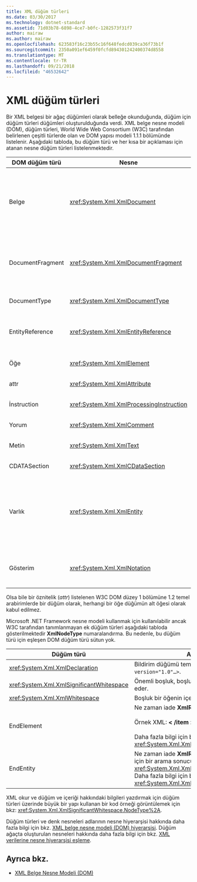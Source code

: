 ```yaml
---
title: XML düğüm türleri
ms.date: 03/30/2017
ms.technology: dotnet-standard
ms.assetid: 71d03b78-6898-4ce7-b0fc-1282573f31f7
author: mairaw
ms.author: mairaw
ms.openlocfilehash: 623583f16c23b55c16f648fedcd039ca36f73b1f
ms.sourcegitcommit: 2350a091ef6459f0fcfd894301242400374d8558
ms.translationtype: MT
ms.contentlocale: tr-TR
ms.lasthandoff: 09/21/2018
ms.locfileid: "46532642"
---
```

# <a name="types-of-xml-nodes"></a>XML düğüm türleri
Bir XML belgesi bir ağaç düğümleri olarak belleğe okunduğunda, düğüm için düğüm türleri düğümleri oluşturulduğunda verdi. XML belge nesne modeli (DOM), düğüm türleri, World Wide Web Consortium (W3C) tarafından belirlenen çeşitli türlerde olan ve DOM yapısı modeli 1.1.1 bölümünde listelenir. Aşağıdaki tabloda, bu düğüm türü ve her kısa bir açıklaması için atanan nesne düğüm türleri listelenmektedir.  
  
|DOM düğüm türü|Nesne|Açıklama|  
|-------------------|------------|-----------------|  
|Belge|<xref:System.Xml.XmlDocument>|Ağaçtaki tüm düğümleri kapsayıcı. Olarak da bilinir, her zaman aynı kök öğesi değil belge kökü olan.|  
|DocumentFragment|<xref:System.Xml.XmlDocumentFragment>|Bir veya daha fazla düğüm bir ağaç yapısı olmadan içeren geçici bir paketi.|  
|DocumentType|<xref:System.Xml.XmlDocumentType>|Temsil eden `<!DOCTYPE…>` düğümü.|  
|EntityReference|<xref:System.Xml.XmlEntityReference>|Genişletilmiş varlık başvurusu metni temsil eder.|  
|Öğe|<xref:System.Xml.XmlElement>|Bir öğe düğümü temsil eder.|  
|attr|<xref:System.Xml.XmlAttribute>|Bir öğenin bir özniteliktir.|  
|İnstruction|<xref:System.Xml.XmlProcessingInstruction>|Bir işlem yönergesi düğümü ' dir.|  
|Yorum|<xref:System.Xml.XmlComment>|Bir açıklama düğümü.|  
|Metin|<xref:System.Xml.XmlText>|Bir öğe veya öznitelik ait olan metin.|  
|CDATASection|<xref:System.Xml.XmlCDataSection>|CDATA temsil eder.|  
|Varlık|<xref:System.Xml.XmlEntity>|Temsil eden `<!ENTITY…>` bildirimlerinde XML belge, bir iç belge türü tanımı (DTD'nin) alt ya da DTD'ler ve parametre varlık.|  
|Gösterim|<xref:System.Xml.XmlNotation>|DTD'nin içinde bildirilen bir yazım biçimi temsil eder.|  
  
 Olsa bile bir öznitelik (*attr*) listelenen W3C DOM düzey 1 bölümüne 1.2 temel arabirimlerde bir düğüm olarak, herhangi bir öğe düğümün alt öğesi olarak kabul edilmez.  
  
 Microsoft .NET Framework nesne modeli kullanmak için kullanılabilir ancak W3C tarafından tanımlanmayan ek düğüm türleri aşağıdaki tabloda gösterilmektedir **XmlNodeType** numaralandırma. Bu nedenle, bu düğüm türü için eşleşen DOM düğüm türü sütun yok.  
  
|Düğüm türü|Açıklama|  
|---------------|-----------------|  
|<xref:System.Xml.XmlDeclaration>|Bildirim düğümü temsil eden `<?xml version="1.0"…>`.|  
|<xref:System.Xml.XmlSignificantWhitespace>|Önemli boşluk, boşluk içerikte olduğu temsil eder.|  
|<xref:System.Xml.XmlWhitespace>|Boşluk bir öğenin içeriğini temsil eder.|  
|EndElement|Ne zaman iade **XmlReader** sonuna bir öğe alır.<br /><br /> Örnek XML:  **\< /item >**<br /><br /> Daha fazla bilgi için bkz. <xref:System.Xml.XmlNodeType>.|  
|EndEntity|Ne zaman iade **XmlReader** varlık değiştirme için bir arama sonucunda sonuna alır <xref:System.Xml.XmlReader.ResolveEntity%2A>. Daha fazla bilgi için bkz. <xref:System.Xml.XmlNodeType>.|  
  
 XML okur ve düğüm ve içeriği hakkındaki bilgileri yazdırmak için düğüm türleri üzerinde büyük bir yapı kullanan bir kod örneği görüntülemek için bkz: <xref:System.Xml.XmlSignificantWhitespace.NodeType%2A>.  
  
 Düğüm türleri ve denk nesneleri adlarının nesne hiyerarşisi hakkında daha fazla bilgi için bkz. [XML belge nesne modeli (DOM) hiyerarşisi](../../../../docs/standard/data/xml/xml-document-object-model-dom-hierarchy.md). Düğüm ağaçta oluşturulan nesneleri hakkında daha fazla bilgi için bkz. [XML verilerine nesne hiyerarşisi eşleme](../../../../docs/standard/data/xml/mapping-the-object-hierarchy-to-xml-data.md).  
  
## <a name="see-also"></a>Ayrıca bkz.

- [XML Belge Nesne Modeli (DOM)](../../../../docs/standard/data/xml/xml-document-object-model-dom.md)
